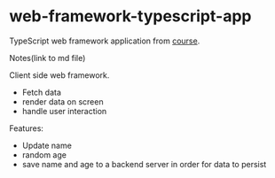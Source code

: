# web-framework-typescript-app
 TypeScript web framework application from [course](https://www.udemy.com/course/typescript-the-complete-developers-guide/learn/lecture/15066880#overview).

Notes(link to md file)

Client side web framework.
- Fetch data
- render data on screen
- handle user interaction

Features:
- Update name
- random age
- save name and age to a backend server in order for data to persist
